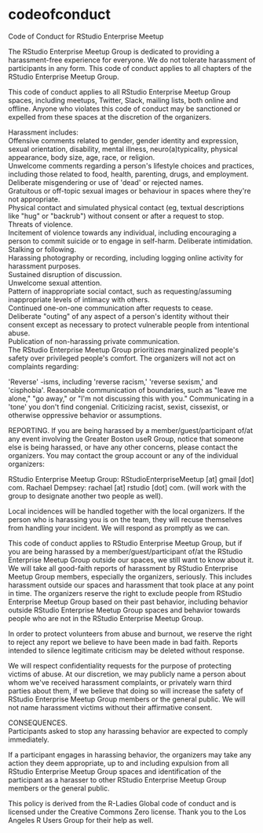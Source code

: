 # codeofconduct
Code of Conduct for RStudio Enterprise Meetup

The RStudio Enterprise Meetup Group is dedicated to providing a harassment-free experience for everyone. We do not tolerate harassment of participants in any form. This code of conduct applies to all chapters of the RStudio Enterprise Meetup Group.

This code of conduct applies to all RStudio Enterprise Meetup Group spaces, including meetups, Twitter, Slack, mailing lists, both online and offline. Anyone who violates this code of conduct may be sanctioned or expelled from these spaces at the discretion of the organizers.

Harassment includes:  
Offensive comments related to gender, gender identity and expression, sexual orientation, disability, mental illness, neuro(a)typicality, physical appearance, body size, age, race, or religion.  
Unwelcome comments regarding a person's lifestyle choices and practices, including those related to food, health, parenting, drugs, and employment.  
Deliberate misgendering or use of 'dead' or rejected names.  
Gratuitous or off-topic sexual images or behaviour in spaces where they're not appropriate.  
Physical contact and simulated physical contact (eg, textual descriptions like "hug" or "backrub") without consent or after a request to stop.  
Threats of violence.  
Incitement of violence towards any individual, including encouraging a person to commit suicide or to engage in self-harm.
Deliberate intimidation.  
Stalking or following.  
Harassing photography or recording, including logging online activity for harassment purposes.  
Sustained disruption of discussion.  
Unwelcome sexual attention.  
Pattern of inappropriate social contact, such as requesting/assuming inappropriate levels of intimacy with others.  
Continued one-on-one communication after requests to cease.  
Deliberate "outing" of any aspect of a person's identity without their consent except as necessary to protect vulnerable people from intentional abuse.  
Publication of non-harassing private communication.  
The RStudio Enterprise Meetup Group prioritizes marginalized people's safety over privileged people's comfort. The organizers will not act on complaints regarding:  

'Reverse' -isms, including 'reverse racism,' 'reverse sexism,' and 'cisphobia'. Reasonable communication of boundaries, such as "leave me alone," "go away," or "I'm not discussing this with you." Communicating in a 'tone' you don't find congenial. Criticizing racist, sexist, cissexist, or otherwise oppressive behavior or assumptions.  

REPORTING. 
If you are being harassed by a member/guest/participant of/at any event involving the Greater Boston useR Group, notice that someone else is being harassed, or have any other concerns, please contact the organizers. You may contact the group account or any of the individual organizers:

RStudio Enterprise Meetup Group: RStudioEnterpriseMeetup [at] gmail [dot] com. Rachael Dempsey: rachael [at] rstudio [dot] com. (will work with the group to designate another two people as well).

Local incidences will be handled together with the local organizers. If the person who is harassing you is on the team, they will recuse themselves from handling your incident. We will respond as promptly as we can.

This code of conduct applies to RStudio Enterprise Meetup Group, but if you are being harassed by a member/guest/participant of/at the RStudio Enterprise Meetup Group outside our spaces, we still want to know about it. We will take all good-faith reports of harassment by RStudio Enterprise Meetup Group members, especially the organizers, seriously. This includes harassment outside our spaces and harassment that took place at any point in time. The organizers reserve the right to exclude people from RStudio Enterprise Meetup Group based on their past behavior, including behavior outside RStudio Enterprise Meetup Group spaces and behavior towards people who are not in the RStudio Enterprise Meetup Group.

In order to protect volunteers from abuse and burnout, we reserve the right to reject any report we believe to have been made in bad faith. Reports intended to silence legitimate criticism may be deleted without response.

We will respect confidentiality requests for the purpose of protecting victims of abuse. At our discretion, we may publicly name a person about whom we've received harassment complaints, or privately warn third parties about them, if we believe that doing so will increase the safety of RStudio Enterprise Meetup Group members or the general public. We will not name harassment victims without their affirmative consent.

CONSEQUENCES.    
Participants asked to stop any harassing behavior are expected to comply immediately.

If a participant engages in harassing behavior, the organizers may take any action they deem appropriate, up to and including expulsion from all RStudio Enterprise Meetup Group spaces and identification of the participant as a harasser to other RStudio Enterprise Meetup Group members or the general public.

This policy is derived from the R-Ladies Global code of conduct and is licensed under the Creative Commons Zero license. Thank you to the Los Angeles R Users Group for their help as well.
